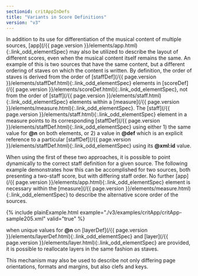 ```yaml
---
sectionid: critAppInDefs
title: "Variants in Score Definitions"
version: "v3"
---
```




In addition to its use for differentiation of the musical content of multiple sources,
[app](/{{ page.version }}/elements/app.html){:.link_odd_elementSpec} may also be utilized to describe the layout of different scores, even
when the musical content itself remains the same. An example of this is two sources
that have
the same content, but a different ordering of staves on which the content is written.
By
definition, the order of staves is derived from the order of [staffDef](/{{ page.version }}/elements/staffDef.html){:.link_odd_elementSpec}
elements in [scoreDef](/{{ page.version }}/elements/scoreDef.html){:.link_odd_elementSpec}, not from the order of [staff](/{{ page.version }}/elements/staff.html){:.link_odd_elementSpec}
elements within a [measure](/{{ page.version }}/elements/measure.html){:.link_odd_elementSpec}. The [staff](/{{ page.version }}/elements/staff.html){:.link_odd_elementSpec} element in a
measure points to its corresponding [staffDef](/{{ page.version }}/elements/staffDef.html){:.link_odd_elementSpec} using either 1) the same
value for **@n** on both elements, or 2) a value in **@def** which is an explicit
reference to a particular [staffDef](/{{ page.version }}/elements/staffDef.html){:.link_odd_elementSpec} using its **@xml:id**
value.



When using the first of these two approaches, it is possible to point dynamically
to the
correct staff definition for a given source. The following example demonstrates how
this can
be accomplished for two sources, both presenting a two-staff score, but with differing
staff
order. No further [app](/{{ page.version }}/elements/app.html){:.link_odd_elementSpec} element is necessary within the [measure](/{{ page.version }}/elements/measure.html){:.link_odd_elementSpec} to describe the alternative score order of the sources.

{% include plainExample.html example="./v3/examples/critApp/critApp-sample205.xml" valid="true" %}


when unique values for **@n** on [layerDef](/{{ page.version }}/elements/layerDef.html){:.link_odd_elementSpec} and [layer](/{{ page.version }}/elements/layer.html){:.link_odd_elementSpec} are provided, it is possible to reallocate layers in the same fashion as
staves.




This mechanism may also be used to describe not only differing page orientations,
formats and
margins, but also clefs and keys.




